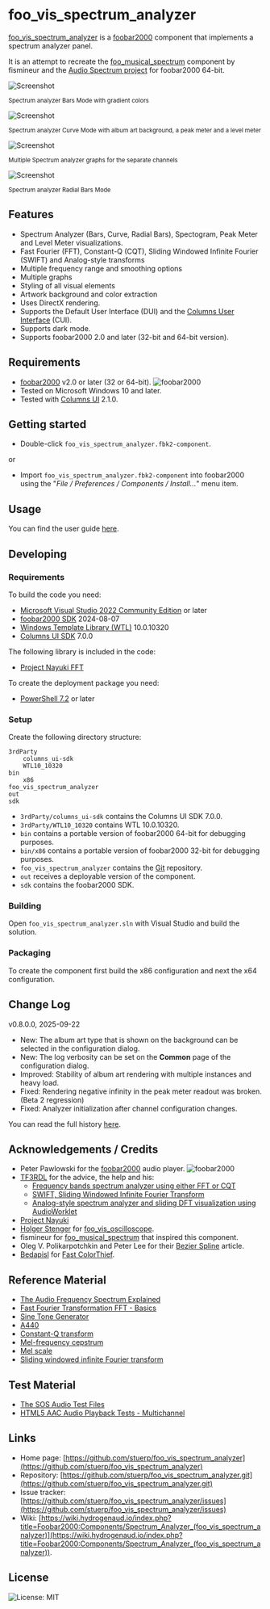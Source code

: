 
# foo_vis_spectrum_analyzer

[foo_vis_spectrum_analyzer](https://github.com/stuerp/foo_vis_spectrum_analyzer/releases) is a [foobar2000](https://www.foobar2000.org/) component that implements a spectrum analyzer panel.

It is an attempt to recreate the [foo_musical_spectrum](https://wiki.hydrogenaud.io/index.php?title=Foobar2000:Components/Musical_Spectrum_(foo_musical_spectrum)) component by fismineur 
and the [Audio Spectrum project](https://codepen.io/TF3RDL/pen/poQJwRW) for foobar2000 64-bit.

![Screenshot](assets/Bars.png?raw=true "Screenshot")

<sup>Spectrum analyzer Bars Mode with gradient colors</sup>

![Screenshot](assets/Curve.png?raw=true "Screenshot")

<sup>Spectrum analyzer Curve Mode with album art background, a peak meter and a level meter</sup>

![Screenshot](assets/MultipleGraphs.png?raw=true "Screenshot")

<sup>Multiple Spectrum analyzer graphs for the separate channels</sup>

![Screenshot](assets/Radial-Bars.png?raw=true "Screenshot")

<sup>Spectrum analyzer Radial Bars Mode</sup>

## Features

* Spectrum Analyzer (Bars, Curve, Radial Bars), Spectogram, Peak Meter and Level Meter visualizations.
* Fast Fourier (FFT), Constant-Q (CQT), Sliding Windowed Infinite Fourier (SWIFT) and Analog-style transforms
* Multiple frequency range and smoothing options
* Multiple graphs
* Styling of all visual elements
* Artwork background and color extraction
* Uses DirectX rendering.
* Supports the Default User Interface (DUI) and the [Columns User Interface](https://yuo.be/columns-ui) (CUI).
* Supports dark mode.
* Supports foobar2000 2.0 and later (32-bit and 64-bit version).

## Requirements

* [foobar2000](https://www.foobar2000.org/download) v2.0 or later (32 or 64-bit). ![foobar2000](https://www.foobar2000.org/button-small.png)
* Tested on Microsoft Windows 10 and later.
* Tested with [Columns UI](https://yuo.be/columns-ui) 2.1.0.

## Getting started

* Double-click `foo_vis_spectrum_analyzer.fbk2-component`.

or

* Import `foo_vis_spectrum_analyzer.fbk2-component` into foobar2000 using the "*File / Preferences / Components / Install...*" menu item.

## Usage

You can find the user guide [here](docs/README.md).

## Developing

### Requirements

To build the code you need:

* [Microsoft Visual Studio 2022 Community Edition](https://visualstudio.microsoft.com/downloads/) or later
* [foobar2000 SDK](https://www.foobar2000.org/SDK) 2024-08-07
* [Windows Template Library (WTL)](https://github.com/Win32-WTL/WTL) 10.0.10320
* [Columns UI SDK](https://yuo.be/columns-ui-sdk) 7.0.0

The following library is included in the code:

* [Project Nayuki FFT](https://www.nayuki.io/page/free-small-fft-in-multiple-languages)

To create the deployment package you need:

* [PowerShell 7.2](https://github.com/PowerShell/PowerShell) or later

### Setup

Create the following directory structure:

    3rdParty
        columns_ui-sdk
        WTL10_10320
    bin
        x86
    foo_vis_spectrum_analyzer
    out
    sdk

* `3rdParty/columns_ui-sdk` contains the Columns UI SDK 7.0.0.
* `3rdParty/WTL10_10320` contains WTL 10.0.10320.
* `bin` contains a portable version of foobar2000 64-bit for debugging purposes.
* `bin/x86` contains a portable version of foobar2000 32-bit for debugging purposes.
* `foo_vis_spectrum_analyzer` contains the [Git](https://github.com/stuerp/foo_vis_spectrum_analyzer) repository.
* `out` receives a deployable version of the component.
* `sdk` contains the foobar2000 SDK.

### Building

Open `foo_vis_spectrum_analyzer.sln` with Visual Studio and build the solution.

### Packaging

To create the component first build the x86 configuration and next the x64 configuration.

## Change Log

v0.8.0.0, 2025-09-22

* New: The album art type that is shown on the background can be selected in the configuration dialog.
* New: The log verbosity can be set on the **Common** page of the configuration dialog.
* Improved: Stability of album art rendering with multiple instances and heavy load.
* Fixed: Rendering negative infinity in the peak meter readout was broken. (Beta 2 regression)
* Fixed: Analyzer initialization after channel configuration changes.

You can read the full history [here](docs/History.md).

## Acknowledgements / Credits

* Peter Pawlowski for the [foobar2000](https://www.foobar2000.org/) audio player. ![foobar2000](https://www.foobar2000.org/button-small.png)
* [TF3RDL](https://codepen.io/TF3RDL/pens/) for the advice, the help and his:
  * [Frequency bands spectrum analyzer using either FFT or CQT](https://codepen.io/TF3RDL/pen/poQJwRW)
  * [SWIFT, Sliding Windowed Infinite Fourier Transform](https://codepen.io/TF3RDL/pen/JjBzjeY)
  * [Analog-style spectrum analyzer and sliding DFT visualization using AudioWorklet](https://codepen.io/TF3RDL/pen/MWLzPoO)
* [Project Nayuki](https://www.nayuki.io/page/free-small-fft-in-multiple-languages)
* [Holger Stenger](https://github.com/stengerh) for [foo_vis_oscilloscope](https://github.com/stengerh/foo_vis_oscilloscope_d2d).
* fismineur for [foo_musical_spectrum](https://wiki.hydrogenaud.io/index.php?title=Foobar2000:Components/Musical_Spectrum_(foo_musical_spectrum)) that inspired this component.
* Oleg V. Polikarpotchkin and Peter Lee for their [Bezier Spline](https://www.codeproject.com/Articles/31859/Draw-a-Smooth-Curve-through-a-Set-of-2D-Points-wit) article.
* [Bedapisl](https://github.com/bedapisl) for [Fast ColorThief](https://github.com/bedapisl/fast-colorthief).

## Reference Material

* [The Audio Frequency Spectrum Explained](https://www.headphonesty.com/2020/02/audio-frequency-spectrum-explained)
* [Fast Fourier Transformation FFT - Basics](https://www.nti-audio.com/en/support/know-how/fast-fourier-transform-fft)
* [Sine Tone Generator](https://www.audiocheck.net/audiofrequencysignalgenerator_sinetone.php)
* [A440](https://en.wikipedia.org/wiki/A440_(pitch_standard))
* [Constant-Q transform](https://en.wikipedia.org/wiki/Constant-Q_transform)
* [Mel-frequency cepstrum](https://en.wikipedia.org/wiki/Mel-frequency_cepstrum)
* [Mel scale](https://en.wikipedia.org/wiki/Mel_scale)
* [Sliding windowed infinite Fourier transform](https://en.wikipedia.org/wiki/Sliding_DFT)

## Test Material

* [The SOS Audio Test Files](https://www.soundonsound.com/techniques/sos-audio-test-files)
* [HTML5 AAC Audio Playback Tests - Multichannel](https://www2.iis.fraunhofer.de/AAC/multichannel.html)

## Links

* Home page: [https://github.com/stuerp/foo_vis_spectrum_analyzer](https://github.com/stuerp/foo_vis_spectrum_analyzer)
* Repository: [https://github.com/stuerp/foo_vis_spectrum_analyzer.git](https://github.com/stuerp/foo_vis_spectrum_analyzer.git)
* Issue tracker: [https://github.com/stuerp/foo_vis_spectrum_analyzer/issues](https://github.com/stuerp/foo_vis_spectrum_analyzer/issues)
* Wiki: [https://wiki.hydrogenaud.io/index.php?title=Foobar2000:Components/Spectrum_Analyzer_(foo_vis_spectrum_analyzer)](https://wiki.hydrogenaud.io/index.php?title=Foobar2000:Components/Spectrum_Analyzer_(foo_vis_spectrum_analyzer)).
## License

![License: MIT](https://img.shields.io/badge/license-MIT-yellow.svg)
